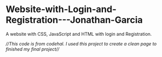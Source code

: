 # Website-with-Login-and-Registration---Jonathan-Garcia
 A website with CSS, JavaScript and HTML with login and Registration.

 *//This code is from codehal. I used this project to create a clean page to finished my final project//*
